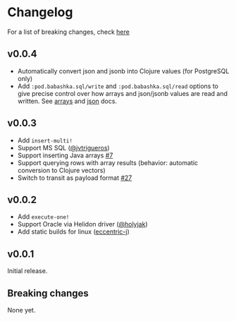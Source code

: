 # Changelog

For a list of breaking changes, check [here](#breaking-changes)

## v0.0.4

- Automatically convert json and jsonb into Clojure values (for PostgreSQL only)
- Add `:pod.babashka.sql/write` and `:pod.babashka.sql/read` options to give
  precise control over how arrays and json/jsonb values are read and
  written. See [arrays](https://github.com/babashka/babashka-sql-pods#arrays)
  and [json](https://github.com/babashka/babashka-sql-pods#json) docs.

## v0.0.3

- Add `insert-multi!`
- Support MS SQL ([@jvtrigueros](https://github.com/jvtrigueros))
- Support inserting Java arrays [#7](https://github.com/babashka/babashka-sql-pods/issues/7)
- Support querying rows with array results (behavior: automatic conversion to Clojure vectors)
- Switch to transit as payload format [#27](https://github.com/babashka/babashka-sql-pods/issues/27)

## v0.0.2

- Add `execute-one!`
- Support Oracle via Helidon driver ([@holyjak](https://github.com/holyjak))
- Add static builds for linux ([eccentric-j](https://github.com/eccentric-j))

## v0.0.1

Initial release.

## Breaking changes

None yet.
